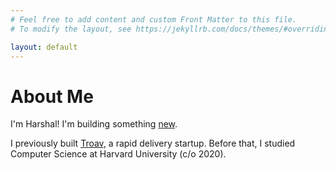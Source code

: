 ```yaml
---
# Feel free to add content and custom Front Matter to this file.
# To modify the layout, see https://jekyllrb.com/docs/themes/#overriding-theme-defaults

layout: default
---
```


# About Me

I'm Harshal! I'm building something [new](https://satalpha.com/).

I previously built [Troav](https://troav.com/), a rapid delivery startup. Before that, I studied Computer Science at Harvard University (c/o 2020).


